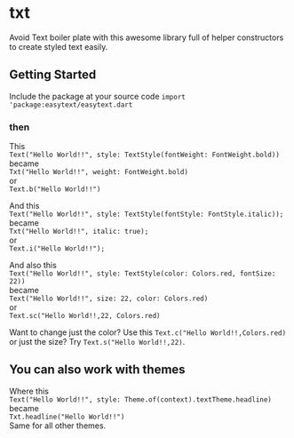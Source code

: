 # txt

Avoid Text boiler plate with this awesome library full of helper constructors to create styled text easily.

## Getting Started

Include the package at your source code 
```import 'package:easytext/easytext.dart```

### then  
This  
```Text("Hello World!!", style: TextStyle(fontWeight: FontWeight.bold))```  
became  
```Txt("Hello World!!", weight: FontWeight.bold)```  
or  
```Text.b("Hello World!!")```  
  
And this  
```Text("Hello World!!", style: TextStyle(fontStyle: FontStyle.italic));```  
became  
```Txt("Hello World!!", italic: true);```  
or  
```Text.i("Hello World!!");```  
  
And also this  
```Text("Hello World!!", style: TextStyle(color: Colors.red, fontSize: 22))```  
became  
```Text("Hello World!!", size: 22, color: Colors.red)```  
or  
```Text.sc("Hello World!!,22, Colors.red)```  
  
Want to change just the color? Use this ```Text.c("Hello World!!,Colors.red)```  
or just the size? Try ```Text.s("Hello World!!,22)```.

## You can also work with themes

Where this  
```Text("Hello World!!", style: Theme.of(context).textTheme.headline)```  
became  
```Txt.headline("Hello World!!")```  
Same for all other themes.

